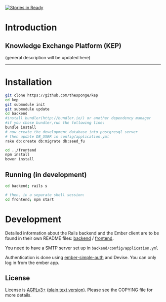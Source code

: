 [![Stories in Ready](https://badge.waffle.io/thesponge/kep.png?label=ready&title=Ready)](https://waffle.io/thesponge/kep)
# Introduction

## Knowledge Exchange Platform (KEP)

(general description will be updated here)

--------

# Installation

```bash
git clone https://github.com/thesponge/kep
cd kep
git submodule init
git submodule update
cd backend
#install bundler(http://bundler.io/) or another dependency manager
#if you chose bundler,run the following line:
bundle install
# now create the development database into postgresql server
# then update DB_USER in config/application.yml
rake db:create db:migrate db:seed_fu

cd ../frontend
npm install
bower install
```

## Running (in development)

```bash
cd backend; rails s

# then, in a separate shell session:
cd frontend; npm start
```

# Development

Detailed information about the Rails backend and the Ember client are to be found in their own README files: [backend](https://github.com/thesponge/kep-backend) / [frontend](https://github.com/thesponge/kep-frontend).


You need to have a SMTP server set up in `backend/config/application.yml`

Authentication is done using [ember-simple-auth](https://github.com/simplabs/ember-simple-auth) and Devise.
You can only log in from the ember app.

## License

License is [AGPLv3+](https://www.gnu.org/licenses/agpl-3.0.html) ([plain text version](https://www.gnu.org/licenses/agpl-3.0.txt)). Please see the COPYING file for more details.

